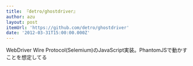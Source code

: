 ```yaml
---
title: 『detro/ghostdriver』
author: azu
layout: post
itemUrl: 'https://github.com/detro/ghostdriver'
date: '2012-03-31T15:00:00.000Z'
---
```

WebDriver Wire Protocol(Selemium)のJavaScript実装。PhantomJSで動かすことを想定してる
